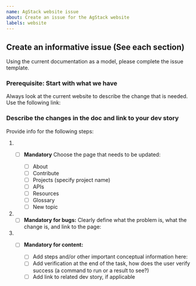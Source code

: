 ```yaml
---
name: AgStack website issue
about: Create an issue for the AgStack website
labels: website
---
```

<!--be sure to add label named website to the repo-->
## Create an informative issue (See each section)

Using the current documentation as a model, please complete the issue template. 

### Prerequisite: Start with what we have

Always look at the current website to describe the change that is needed. Use the following link: 

<!--Add link after repo is created-->
### Describe the changes in the doc and link to your dev story

Provide info for the following steps:

1. - [ ] **Mandatory** Choose the page that needs to be updated:
     
      - [ ] About
      - [ ] Contribute
      - [ ] Projects (specify project name) 
      - [ ] APIs
      - [ ] Resources
      - [ ] Glossary
      - [ ] New topic

2. - [ ] **Mandatory for bugs:** Clearly define what the problem is, what the change is, and link to the page:

3. - [ ] **Mandatory for content:**
            
       - [ ] Add steps and/or other important conceptual information here: 
       - [ ] Add verification at the end of the task, how does the user verify success (a command to run or a result to see?)
       - [ ] Add link to related dev story, if applicable
